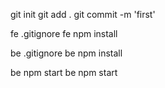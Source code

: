 git init
git add .
git commit -m 'first'

fe .gitignore
fe npm install

be .gitignore
be npm install

be npm start
be npm start
